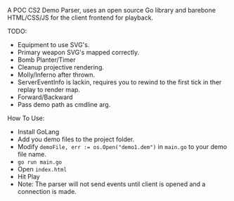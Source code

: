 A POC CS2 Demo Parser, uses an open source Go library and barebone HTML/CSS/JS for the client frontend for playback.

TODO:
- Equipment to use SVG's.
- Primary weapon SVG's mapped correctly.
- Bomb Planter/Timer
- Cleanup projective rendering.
- Molly/Inferno after thrown.
- ServerEventInfo is lackin, requires you to rewind to the first tick in ther replay to render map.
- Forward/Backward
- Pass demo path as cmdline arg.


How To Use:
- Install GoLang
- Add you demo files to the project folder.
- Modify `demoFile, err := os.Open("demo1.dem")` in `main.go` to your demo file name.
- `go run main.go`
- Open `index.html`
- Hit Play
- Note: The parser will not send events until client is opened and a connection is made.
